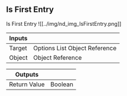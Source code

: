 ## Is First Entry
Is First Entry
![[../img/nd_img_IsFirstEntry.png]]

|Inputs||
|--|--|
| Target | Options List Object Reference |
| Object | Object Reference |

|Outputs||
|--|--|
| Return Value | Boolean |
